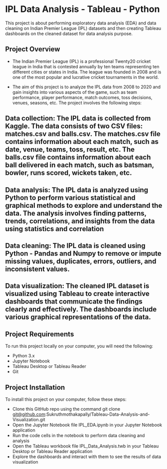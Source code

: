 # IPL Data Analysis - Tableau - Python
This project is about performing exploratory data analysis (EDA) and data cleaning on Indian Premier League (IPL) datasets and then creating Tableau dashboards on the cleaned dataset for data analysis purpose.

## Project Overview
- The Indian Premier League (IPL) is a professional Twenty20 cricket league in India that is contested annually by ten teams representing ten different cities or states in India. The league was founded in 2008 and is one of the most popular and lucrative cricket tournaments in the world.

- The aim of this project is to analyze the IPL data from 2008 to 2020 and gain insights into various aspects of the game, such as team performance, player performance, match outcomes, toss decisions, venues, seasons, etc. The project involves the following steps:

## Data collection: The IPL data is collected from Kaggle. The data consists of two CSV files: matches.csv and balls.csv. The matches.csv file contains information about each match, such as date, venue, teams, toss, result, etc. The balls.csv file contains information about each ball delivered in each match, such as batsman, bowler, runs scored, wickets taken, etc.

## Data analysis: The IPL data is analyzed using Python to perform various statistical and graphical methods to explore and understand the data. The analysis involves finding patterns, trends, correlations, and insights from the data using statistics and correlation

## Data cleaning: The IPL data is cleaned using Python - Pandas and Numpy to remove or impute missing values, duplicates, errors, outliers, and inconsistent values.

## Data visualization: The cleaned IPL dataset is visualized using Tableau to create interactive dashboards that communicate the findings clearly and effectively. The dashboards include various graphical representations of the data.

## Project Requirements
To run this project locally on your computer, you will need the following:

- Python 3.x
- Jupyter Notebook
- Tableau Desktop or Tableau Reader
- Git

## Project Installation
To install this project on your computer, follow these steps:

- Clone this GitHub repo using the command git clone git@github.com:Sukruthmothakapally/Tableau-Data-Analysis-and-Visualization.git
- Open the Jupyter Notebook file IPL_EDA.ipynb in your Jupyter Notebook application
- Run the code cells in the notebook to perform data cleaning and analysis
- Open the Tableau workbook file IPL_Data_Analysis.twb in your Tableau Desktop or Tableau Reader application
- Explore the dashboards and interact with them to see the results of data visualization
